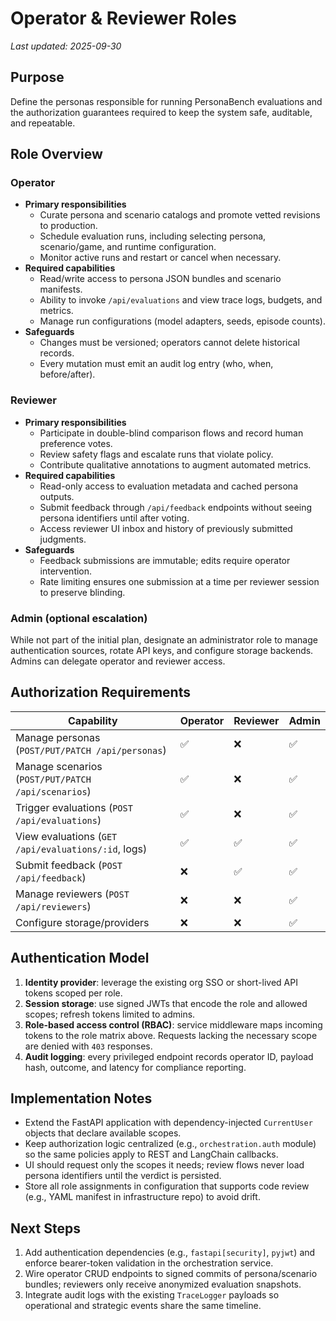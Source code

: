 # Operator & Reviewer Roles

_Last updated: 2025-09-30_

## Purpose

Define the personas responsible for running PersonaBench evaluations and the authorization guarantees required to keep the system safe, auditable, and repeatable.

## Role Overview

### Operator

- **Primary responsibilities**
  - Curate persona and scenario catalogs and promote vetted revisions to production.
  - Schedule evaluation runs, including selecting persona, scenario/game, and runtime configuration.
  - Monitor active runs and restart or cancel when necessary.
- **Required capabilities**
  - Read/write access to persona JSON bundles and scenario manifests.
  - Ability to invoke `/api/evaluations` and view trace logs, budgets, and metrics.
  - Manage run configurations (model adapters, seeds, episode counts).
- **Safeguards**
  - Changes must be versioned; operators cannot delete historical records.
  - Every mutation must emit an audit log entry (who, when, before/after).

### Reviewer

- **Primary responsibilities**
  - Participate in double-blind comparison flows and record human preference votes.
  - Review safety flags and escalate runs that violate policy.
  - Contribute qualitative annotations to augment automated metrics.
- **Required capabilities**
  - Read-only access to evaluation metadata and cached persona outputs.
  - Submit feedback through `/api/feedback` endpoints without seeing persona identifiers until after voting.
  - Access reviewer UI inbox and history of previously submitted judgments.
- **Safeguards**
  - Feedback submissions are immutable; edits require operator intervention.
  - Rate limiting ensures one submission at a time per reviewer session to preserve blinding.

### Admin (optional escalation)

While not part of the initial plan, designate an administrator role to manage authentication sources, rotate API keys, and configure storage backends. Admins can delegate operator and reviewer access.

## Authorization Requirements

| Capability | Operator | Reviewer | Admin |
| --- | --- | --- | --- |
| Manage personas (`POST/PUT/PATCH /api/personas`) | ✅ | ❌ | ✅ |
| Manage scenarios (`POST/PUT/PATCH /api/scenarios`) | ✅ | ❌ | ✅ |
| Trigger evaluations (`POST /api/evaluations`) | ✅ | ❌ | ✅ |
| View evaluations (`GET /api/evaluations/:id`, logs) | ✅ | ✅ | ✅ |
| Submit feedback (`POST /api/feedback`) | ❌ | ✅ | ✅ |
| Manage reviewers (`POST /api/reviewers`) | ❌ | ❌ | ✅ |
| Configure storage/providers | ❌ | ❌ | ✅ |

## Authentication Model

1. **Identity provider**: leverage the existing org SSO or short-lived API tokens scoped per role.
2. **Session storage**: use signed JWTs that encode the role and allowed scopes; refresh tokens limited to admins.
3. **Role-based access control (RBAC)**: service middleware maps incoming tokens to the role matrix above. Requests lacking the necessary scope are denied with `403` responses.
4. **Audit logging**: every privileged endpoint records operator ID, payload hash, outcome, and latency for compliance reporting.

## Implementation Notes

- Extend the FastAPI application with dependency-injected `CurrentUser` objects that declare available scopes.
- Keep authorization logic centralized (e.g., `orchestration.auth` module) so the same policies apply to REST and LangChain callbacks.
- UI should request only the scopes it needs; review flows never load persona identifiers until the verdict is persisted.
- Store all role assignments in configuration that supports code review (e.g., YAML manifest in infrastructure repo) to avoid drift.

## Next Steps

1. Add authentication dependencies (e.g., `fastapi[security]`, `pyjwt`) and enforce bearer-token validation in the orchestration service.
2. Wire operator CRUD endpoints to signed commits of persona/scenario bundles; reviewers only receive anonymized evaluation snapshots.
3. Integrate audit logs with the existing `TraceLogger` payloads so operational and strategic events share the same timeline.
